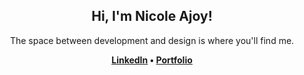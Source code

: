 <h2 align="center">
  Hi, I'm Nicole Ajoy!
</h2>

<p align="center">
  The space between development and design is where you'll find me.
</p>

<p align="center">
  <strong>
    <a href="https://linkedin.com/in/nicoleajoy">LinkedIn</a> •
    <a href="https://nicoleajoy.github.io">Portfolio</a>
  </strong>
</p>
